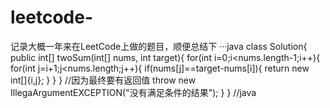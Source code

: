 # leetcode-
记录大概一年来在LeetCode上做的题目，顺便总结下
···java
class Solution{
    public int[] twoSum(int[] nums, int target){
        for(int i=0;i<nums.length-1;i++){
            for(int j=i+1;j<nums.length;j++){
                if(nums[j]==target-nums[i]){
                    return new int[]{i,j};
                }
            }
        }
        //因为最终要有返回值
        throw new IllegaArgumentEXCEPTION("没有满足条件的结果");
    }
}
//java
